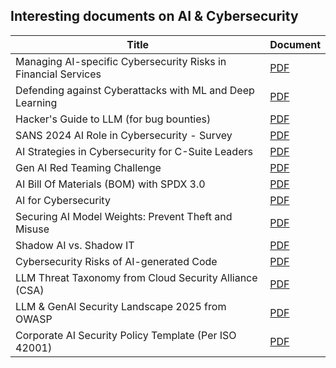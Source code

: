 ## Interesting documents on AI & Cybersecurity

| Title | Document |
| -------- | ---- |
| Managing AI-specific Cybersecurity Risks in Financial Services | [PDF](../documents/1725391770859.pdf) |
| Defending against Cyberattacks with ML and Deep Learning | [PDF](../documents/1731932305100.pdf) |
| Hacker's Guide to LLM (for bug bounties)    | [PDF](../documents/1723218649428.pdf) |
| SANS 2024 AI Role in Cybersecurity - Survey | [PDF](../documents/1731938071911.pdf) |
| AI Strategies in Cybersecurity for C-Suite Leaders | [PDF](../documents/1731327809222.pdf) |
| Gen AI Red Teaming Challenge                | [PDF](../documents/1717223469001.pdf) |
| AI Bill Of Materials (BOM) with SPDX 3.0    | [PDF](../documents/1730275362351.pdf) |
| AI for Cybersecurity | [PDF](../documents/1731148286410.pdf) |
| Securing AI Model Weights: Prevent Theft and Misuse | [PDF](../documents/1730929324162.pdf) |
| Shadow AI vs. Shadow IT                     | [PDF](../documents/1730647532263.pdf) |
| Cybersecurity Risks of AI-generated Code    | [PDF](../documents/1730621351537.pdf) |
| LLM Threat Taxonomy from Cloud Security Alliance (CSA) | [PDF](../documents/1730496805941.pdf) |
| LLM & GenAI Security Landscape 2025 from OWASP | [PDF](../documents/1730424093587.pdf) |
| Corporate AI Security Policy Template (Per ISO 42001) | [PDF](../documents/1728377067522.pdf) |